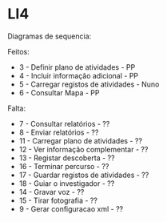 # LI4
Diagramas de sequencia:

Feitos:
* 3 - Definir plano de atividades - PP
* 4 - Incluir informação adicional - PP
* 5 - Carregar registos de atividades - Nuno
* 6 - Consultar Mapa - PP

Falta:
* 7 - Consultar relatórios - ??
* 8 - Enviar relatórios - ??
* 11 - Carregar plano de atividades - ??
* 12 - Ver informação complementar - ??
* 13 - Registar descoberta - ??
* 16 - Terminar percurso - ??
* 17 - Guardar registos de atividades - ??
* 18 - Guiar o investigador - ??
* 14 - Gravar voz - ??
* 15 - Tirar fotografia - ??
* 9 - Gerar configuracao xml - ??
